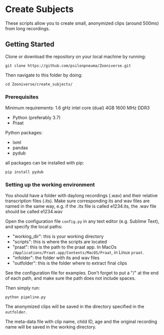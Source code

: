 # Create Subjects 

These scripts allow you to create small, anonymized clips (around 500ms) from long recordings.

## Getting Started

Clone or download the repository on your local machine by running:
```
git clone https://github.com/psilonpneuma/Zooniverse.git
```
Then navigate to this folder by doing:
```
cd Zooniverse/create_subjects/
```

### Prerequisites

Minimum requirements: 1.6 gHz intel core (dual) 4GB 1600 MHz DDR3

* Python (preferably 3.7)
* Praat

Python packages:

* lxml
* pandas
* pydub

all packages can be installed with pip:
```
pip install pydub
```

### Setting up the working environment

You should have a folder with daylong recordings (.wav) and their relative transcription files (.its).
Make sure corresponding its and wav files are named in the same way, e.g. if the .its file is called e1234.its, the .wav file should be called e1234.wav

Open the configuration file `config.py` in any text editor (e.g. Sublime Text), and specify the local paths:

* "working_dir": this is your working directory
* "scripts": this is where the scripts are located
* "praat":  this is the path to the praat app. In MacOs `/Applications/Praat.app/Contents/MacOS/Praat`, in Linux `praat`.
* "infolder": the folder with its and wav files
* "outfolder": this is the folder where to extract final clips

See the configuration file for examples. Don't forget to put a "/" at the end of each path, and make sure the path does not include spaces.

Then simply run:

```
python pipeline.py
```

The anonymized clips will be saved in the directory specified in the `outfolder`.

The meta-data file with clip name, child ID, age and the original recording name will be saved in the working directory.
